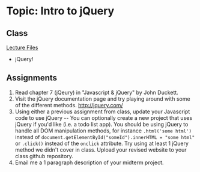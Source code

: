 # Topic: Intro to jQuery
## Class
[Lecture Files](https://drive.google.com/file/d/0B-UXkFOWM2jtQ2FXc2h0ZUJIeTA/view?usp=sharing)
* jQuery!

## Assignments

 1. Read chapter 7 (jQeury) in "Javascript & jQuery" by John Duckett.
 2. Visit the jQuery documentation page and try playing around with some of the different methods. http://jquery.com/
 3. Using either a previous assignment from class, update your Javascript code to use jQuery -- You can optionally create a new project that uses jQuery if you'd like (i.e. a todo list app). You should be using jQuery to handle all DOM manipulation methods, for instance `.html('some html')` instead of `document.getElementById("someId").innerHTML = "some html"` or `.click()` instead of the `onclick` attribute. Try using at least 1 jQuery method we didn't cover in class. Upload your revised website to your class github repository.
 4. Email me a 1 paragraph description of your midterm project.
